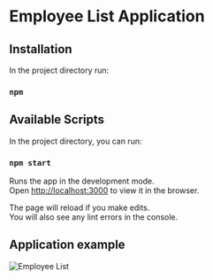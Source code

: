 # Employee List Application

## Installation

In the project directory run:

### `npm`
## Available Scripts

In the project directory, you can run:

### `npm start`

Runs the app in the development mode.\
Open [http://localhost:3000](http://localhost:3000) to view it in the browser.

The page will reload if you make edits.\
You will also see any lint errors in the console.

## Application example
![Employee List](https://prnt.sc/112bhdz.png)
